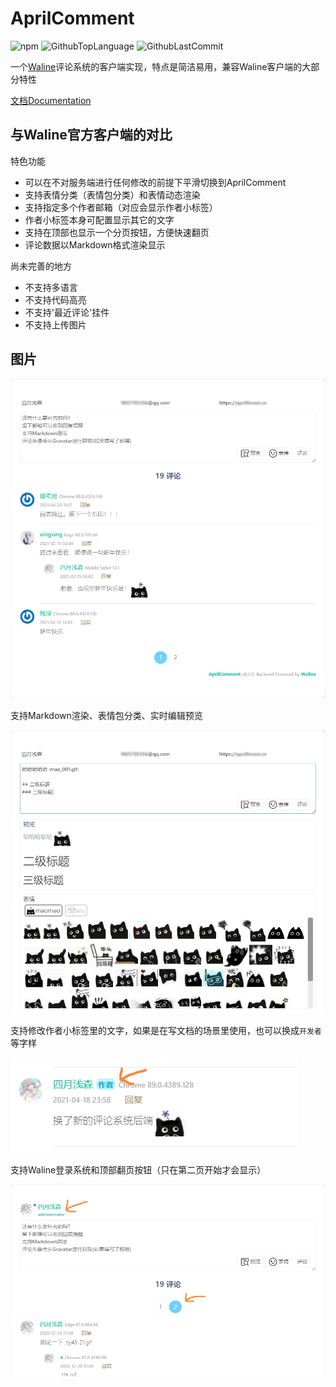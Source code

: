 # AprilComment

![npm](https://img.shields.io/npm/v/april-comment?logo=npm&style=flat-square)
![GithubTopLanguage](https://img.shields.io/github/languages/top/innc11/AprilComment?color=success&style=flat-square)
![GithubLastCommit](https://img.shields.io/github/last-commit/innc11/AprilComment?style=flat-square)

一个[Waline](https://github.com/lizheming/waline)评论系统的客户端实现，特点是简洁易用，兼容Waline客户端的大部分特性

[文档Documentation](https://innc11.github.io/AprilComment/)

## 与Waline官方客户端的对比

特色功能

+ 可以在不对服务端进行任何修改的前提下平滑切换到AprilComment
+ 支持表情分类（表情包分类）和表情动态渲染
+ 支持指定多个作者邮箱（对应会显示作者小标签）
+ 作者小标签本身可配置显示其它的文字
+ 支持在顶部也显示一个分页按钮，方便快速翻页
+ 评论数据以Markdown格式渲染显示

尚未完善的地方

+ 不支持多语言
+ 不支持代码高亮
+ 不支持'最近评论'挂件
+ 不支持上传图片

## 图片

![overview.png](assets/overview.png)

支持Markdown渲染、表情包分类、实时编辑预览

![md_preview_smilie.png](assets/md_preview_smilie.png)

支持修改作者小标签里的文字，如果是在写文档的场景里使用，也可以换成`开发者`等字样

![author_tag.png](assets/author_tag.png)

支持Waline登录系统和顶部翻页按钮（只在第二页开始才会显示）

![login_pagin.png](assets/login_pagin.png)